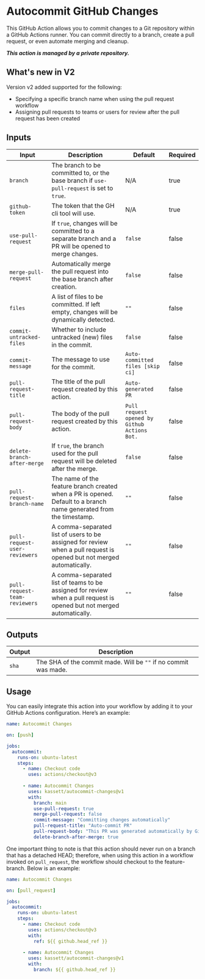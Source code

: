 # Autocommit GitHub Changes

This GitHub Action allows you to commit changes to a Git repository within a GitHub Actions runner. You can commit directly to a branch, create a pull request, or even automate merging and cleanup.

<b><i>This action is managed by a private repository.</i></b>

## What's new in V2
Version v2 added supported for the following:
* Specifying a specific branch name when using the pull request workflow
* Assigning pull requests to teams or users for review after the pull request has been created

## Inputs

| Input                         | Description                                                                                                           | Default                                      | Required |
|-------------------------------|-----------------------------------------------------------------------------------------------------------------------|----------------------------------------------|----------|
| `branch`                      | The branch to be committed to, or the base branch if `use-pull-request` is set to `true`.                             | N/A                                          | true     |
| `github-token`                | The token that the GH cli tool will use.                                                                              | N/A                                          | true     |
| `use-pull-request`            | If `true`, changes will be committed to a separate branch and a PR will be opened to merge changes.                   | `false`                                      | false    |
| `merge-pull-request`          | Automatically merge the pull request into the base branch after creation.                                             | `false`                                      | false    |
| `files`                       | A list of files to be committed. If left empty, changes will be dynamically detected.                                 | `""`                                         | false    |
| `commit-untracked-files`      | Whether to include untracked (new) files in the commit.                                                               | `false`                                      | false    |
| `commit-message`              | The message to use for the commit.                                                                                    | `Auto-committed files [skip ci]`             | false    |
| `pull-request-title`          | The title of the pull request created by this action.                                                                 | `Auto-generated PR`                          | false    |
| `pull-request-body`           | The body of the pull request created by this action.                                                                  | `Pull request opened by Github Actions Bot.` | false    |
| `delete-branch-after-merge`   | If `true`, the branch used for the pull request will be deleted after the merge.                                      | `false`                                      | false    |
| `pull-request-branch-name`    | The name of the feature branch created when a PR is opened. Default to a branch name generated from the timestamp.    | `""`                                         | false    |
| `pull-request-user-reviewers` | A comma-separated list of users to be assigned for review when a pull request is opened but not merged automatically. | `""`                                         | false    |
| `pull-request-team-reviewers` | A comma-separated list of teams to be assigned for review when a pull request is opened but not merged automatically. | `""`                                         | false    |

## Outputs

| Output  | Description                                                     |
|---------|-----------------------------------------------------------------|
| `sha`   | The SHA of the commit made. Will be `""` if no commit was made. |

## Usage

You can easily integrate this action into your workflow by adding it to your GitHub Actions configuration. Here’s an example:

```yaml
name: Autocommit Changes

on: [push]

jobs:
  autocommit:
    runs-on: ubuntu-latest
    steps:
      - name: Checkout code
        uses: actions/checkout@v3
        
      - name: Autocommit Changes
        uses: kassett/autocommit-changes@v1
        with:
          branch: main
          use-pull-request: true
          merge-pull-request: false
          commit-message: "Committing changes automatically"
          pull-request-title: "Auto-commit PR"
          pull-request-body: "This PR was generated automatically by GitHub Actions."
          delete-branch-after-merge: true
```

One important thing to note is that this action should never run on a branch that has a detached HEAD; therefore, 
when using this action in a workflow invoked on `pull_request`, the workflow should checkout to the feature-branch.
Below is an example:

```yaml
name: Autocommit Changes

on: [pull_request]

jobs:
  autocommit:
    runs-on: ubuntu-latest
    steps:
      - name: Checkout code
        uses: actions/checkout@v3
        with:
          ref: ${{ github.head_ref }}
        
      - name: Autocommit Changes
        uses: kassett/autocommit-changes@v1
        with:
          branch: ${{ github.head_ref }}
```